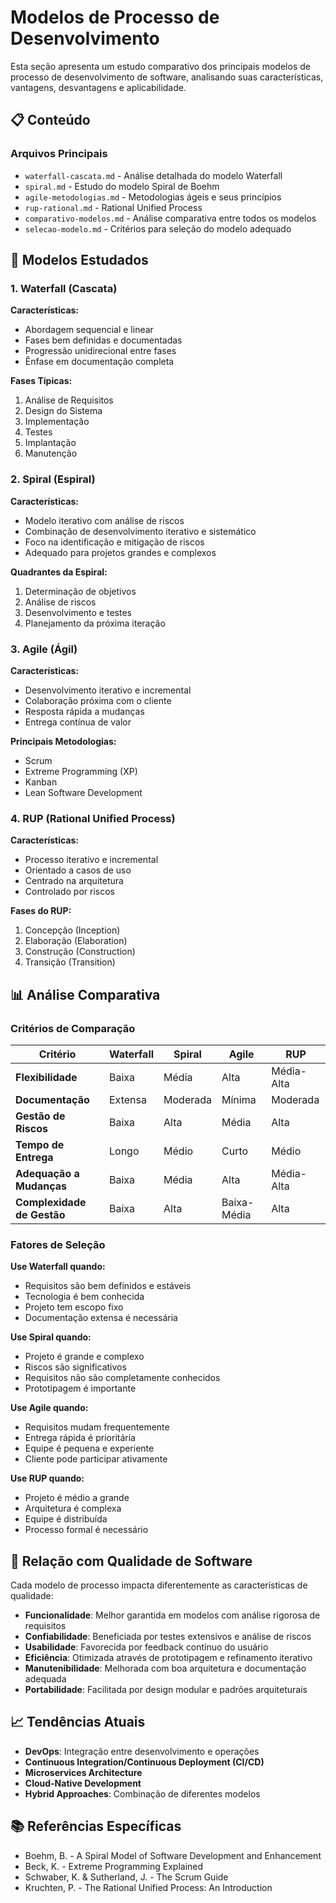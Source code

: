# Modelos de Processo de Desenvolvimento

Esta seção apresenta um estudo comparativo dos principais modelos de processo de desenvolvimento de software, analisando suas características, vantagens, desvantagens e aplicabilidade.

## 📋 Conteúdo

### Arquivos Principais

- `waterfall-cascata.md` - Análise detalhada do modelo Waterfall
- `spiral.md` - Estudo do modelo Spiral de Boehm
- `agile-metodologias.md` - Metodologias ágeis e seus princípios
- `rup-rational.md` - Rational Unified Process
- `comparativo-modelos.md` - Análise comparativa entre todos os modelos
- `selecao-modelo.md` - Critérios para seleção do modelo adequado

## 🔄 Modelos Estudados

### 1. Waterfall (Cascata)
**Características:**
- Abordagem sequencial e linear
- Fases bem definidas e documentadas
- Progressão unidirecional entre fases
- Ênfase em documentação completa

**Fases Típicas:**
1. Análise de Requisitos
2. Design do Sistema
3. Implementação
4. Testes
5. Implantação
6. Manutenção

### 2. Spiral (Espiral)
**Características:**
- Modelo iterativo com análise de riscos
- Combinação de desenvolvimento iterativo e sistemático
- Foco na identificação e mitigação de riscos
- Adequado para projetos grandes e complexos

**Quadrantes da Espiral:**
1. Determinação de objetivos
2. Análise de riscos
3. Desenvolvimento e testes
4. Planejamento da próxima iteração

### 3. Agile (Ágil)
**Características:**
- Desenvolvimento iterativo e incremental
- Colaboração próxima com o cliente
- Resposta rápida a mudanças
- Entrega contínua de valor

**Principais Metodologias:**
- Scrum
- Extreme Programming (XP)
- Kanban
- Lean Software Development

### 4. RUP (Rational Unified Process)
**Características:**
- Processo iterativo e incremental
- Orientado a casos de uso
- Centrado na arquitetura
- Controlado por riscos

**Fases do RUP:**
1. Concepção (Inception)
2. Elaboração (Elaboration)
3. Construção (Construction)
4. Transição (Transition)

## 📊 Análise Comparativa

### Critérios de Comparação

| Critério | Waterfall | Spiral | Agile | RUP |
|----------|-----------|--------|-------|-----|
| **Flexibilidade** | Baixa | Média | Alta | Média-Alta |
| **Documentação** | Extensa | Moderada | Mínima | Moderada |
| **Gestão de Riscos** | Baixa | Alta | Média | Alta |
| **Tempo de Entrega** | Longo | Médio | Curto | Médio |
| **Adequação a Mudanças** | Baixa | Média | Alta | Média-Alta |
| **Complexidade de Gestão** | Baixa | Alta | Baixa-Média | Alta |

### Fatores de Seleção

**Use Waterfall quando:**
- Requisitos são bem definidos e estáveis
- Tecnologia é bem conhecida
- Projeto tem escopo fixo
- Documentação extensa é necessária

**Use Spiral quando:**
- Projeto é grande e complexo
- Riscos são significativos
- Requisitos não são completamente conhecidos
- Prototipagem é importante

**Use Agile quando:**
- Requisitos mudam frequentemente
- Entrega rápida é prioritária
- Equipe é pequena e experiente
- Cliente pode participar ativamente

**Use RUP quando:**
- Projeto é médio a grande
- Arquitetura é complexa
- Equipe é distribuída
- Processo formal é necessário

## 🎯 Relação com Qualidade de Software

Cada modelo de processo impacta diferentemente as características de qualidade:

- **Funcionalidade**: Melhor garantida em modelos com análise rigorosa de requisitos
- **Confiabilidade**: Beneficiada por testes extensivos e análise de riscos
- **Usabilidade**: Favorecida por feedback contínuo do usuário
- **Eficiência**: Otimizada através de prototipagem e refinamento iterativo
- **Manutenibilidade**: Melhorada com boa arquitetura e documentação adequada
- **Portabilidade**: Facilitada por design modular e padrões arquiteturais

## 📈 Tendências Atuais

- **DevOps**: Integração entre desenvolvimento e operações
- **Continuous Integration/Continuous Deployment (CI/CD)**
- **Microservices Architecture**
- **Cloud-Native Development**
- **Hybrid Approaches**: Combinação de diferentes modelos

## 📚 Referências Específicas

- Boehm, B. - A Spiral Model of Software Development and Enhancement
- Beck, K. - Extreme Programming Explained
- Schwaber, K. & Sutherland, J. - The Scrum Guide
- Kruchten, P. - The Rational Unified Process: An Introduction

